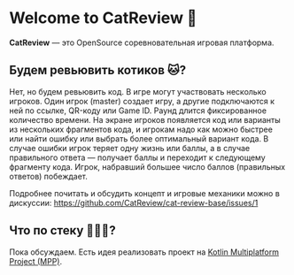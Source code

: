 
# Welcome to CatReview 👋
**CatReview** — это OpenSource соревновательная игровая платформа.

## Будем ревьювить котиков 🐱?
Нет, но будем ревьювить код. В игре могут участвовать несколько игроков. Один игрок (master) создает игру, а другие подключаются к ней по ссылке, QR-коду или Game ID. Раунд длится фиксированное количество времени. На экране игроков появляется код или варианты из нескольких фрагментов кода, и игрокам надо как можно быстрее или найти ошибку или выбрать более оптимальный вариант кода. В случае ошибки игрок теряет одну жизнь или баллы, а в случае правильного ответа — получает баллы и переходит к следующему фрагменту кода. Игрок, набравший большее число баллов (правильных ответов) побеждает.

Подробнее почитать и обсудить концепт и игровые механики можно в дискуссии: https://github.com/CatReview/cat-review-base/issues/1

## Что по стеку 🧑🏻‍💻?
Пока обсуждаем. Есть идея реализовать проект на [Kotlin Multiplatform Project (MPP)](https://kotlinlang.org/docs/reference/multiplatform.html).
